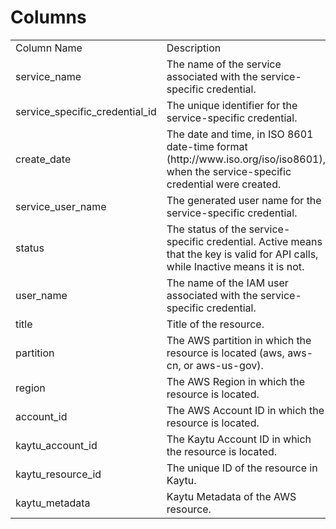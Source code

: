 # Columns  

<table>
	<tr><td>Column Name</td><td>Description</td></tr>
	<tr><td>service_name</td><td>The name of the service associated with the service-specific credential.</td></tr>
	<tr><td>service_specific_credential_id</td><td>The unique identifier for the service-specific credential.</td></tr>
	<tr><td>create_date</td><td>The date and time, in ISO 8601 date-time format (http://www.iso.org/iso/iso8601), when the service-specific credential were created.</td></tr>
	<tr><td>service_user_name</td><td>The generated user name for the service-specific credential.</td></tr>
	<tr><td>status</td><td>The status of the service-specific credential. Active means that the key is valid for API calls, while Inactive means it is not.</td></tr>
	<tr><td>user_name</td><td>The name of the IAM user associated with the service-specific credential.</td></tr>
	<tr><td>title</td><td>Title of the resource.</td></tr>
	<tr><td>partition</td><td>The AWS partition in which the resource is located (aws, aws-cn, or aws-us-gov).</td></tr>
	<tr><td>region</td><td>The AWS Region in which the resource is located.</td></tr>
	<tr><td>account_id</td><td>The AWS Account ID in which the resource is located.</td></tr>
	<tr><td>kaytu_account_id</td><td>The Kaytu Account ID in which the resource is located.</td></tr>
	<tr><td>kaytu_resource_id</td><td>The unique ID of the resource in Kaytu.</td></tr>
	<tr><td>kaytu_metadata</td><td>Kaytu Metadata of the AWS resource.</td></tr>
</table>